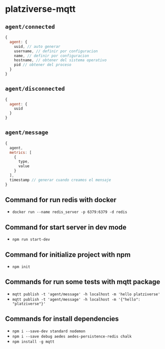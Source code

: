 # platziverse-mqtt

## `agent/connected`

``` js
{
  agent: {
    uuid, // auto generar
    username, // definir por configuracion
    name, // definir por configuracion
    hostname, // obtener del sistema operativo
    pid // obtener del proceso
  }
}
```

## `agent/disconnected`

``` js
{
  agent: {
    uuid
  }
}
```

## `agent/message`

``` js
{
  agent,
  metrics: [
    {
      type,
      value
    }
  ],
  timestamp // generar cuando creamos el mensaje
}
```

## Command for run redis with docker
- `docker run --name redis_server -p 6379:6379 -d redis`

## Command for start server in dev mode
- `npm run start-dev`

## Command for initialize project with npm
- `npm init`

## Commands for run some tests with mqtt package
- `mqtt publish -t 'agent/message' -h localhost -m 'hello platziverse'`
- `mqtt publish -t 'agent/message' -h localhost -m '{"hello": "platziverse"}'`

## Commands for install dependencies
- `npm i --save-dev standard nodemon`
- `npm i --save debug aedes aedes-persistence-redis chalk`
- `npm install -g mqtt`
